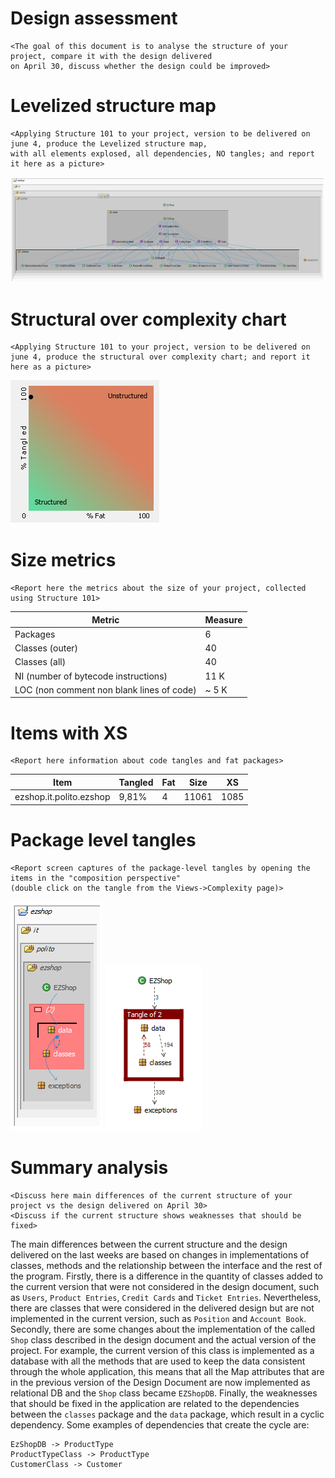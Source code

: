 # Design assessment


```
<The goal of this document is to analyse the structure of your project, compare it with the design delivered
on April 30, discuss whether the design could be improved>
```

# Levelized structure map
```
<Applying Structure 101 to your project, version to be delivered on june 4, produce the Levelized structure map,
with all elements explosed, all dependencies, NO tangles; and report it here as a picture>
```
![](DesignAssessment_images/LevelizedStructureMap.png)

# Structural over complexity chart
```
<Applying Structure 101 to your project, version to be delivered on june 4, produce the structural over complexity chart; and report it here as a picture>
```

![](DesignAssessment_images/StructuralOverComplexityChart.png)

# Size metrics

```
<Report here the metrics about the size of your project, collected using Structure 101>
```


| Metric                                    | Measure |
| ----------------------------------------- | ------- |
| Packages                                  |    6    |
| Classes (outer)                           |   40    |
| Classes (all)                             |   40    |
| NI (number of bytecode instructions)      |   11 K  |
| LOC (non comment non blank lines of code) |  ~ 5 K  |



# Items with XS

```
<Report here information about code tangles and fat packages>
```

| Item                    | Tangled | Fat  | Size  | XS   |
| ----------------------- | ------- | ---- | ----- | ---- |
| ezshop.it.polito.ezshop | 9,81%   | 4    | 11061 | 1085 |


# Package level tangles

```
<Report screen captures of the package-level tangles by opening the items in the "composition perspective" 
(double click on the tangle from the Views->Complexity page)>
```

![](DesignAssessment_images/PackageLevelTangles2.png) ![](DesignAssessment_images/PackageLevelTangles.png)


# Summary analysis
```
<Discuss here main differences of the current structure of your project vs the design delivered on April 30>
<Discuss if the current structure shows weaknesses that should be fixed>
```
The main differences between the current structure and the design delivered on the last weeks are based on changes in implementations of classes, methods and the relationship between the interface and the rest of the program. Firstly, there is a difference in the quantity of classes added to the current version that were not considered in the design document, such as `Users`, `Product Entries`, `Credit Cards` and `Ticket Entries`. Nevertheless, there are classes that were considered in the delivered design but are not implemented in the current version, such as `Position` and `Account Book`. Secondly, there are some changes about the implementation of the called `Shop` class described in the design document and the actual version of the project. For example, the current version of this class is implemented as a database with all the methods that are used to keep the data consistent through the whole application, this means that all the Map attributes that are in the previous version of the Design Document are now implemented as relational DB and the `Shop` class became `EZShopDB`. 
Finally, the weaknesses that should be fixed in the application are related to the dependencies between the `classes` package and the `data` package, which result in a cyclic dependency.
Some examples of dependencies that create the cycle are:
```
EzShopDB -> ProductType
ProductTypeClass -> ProductType
CustomerClass -> Customer
```
